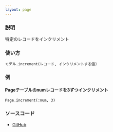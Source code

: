 ```yaml
---
layout: page
---
```

### 説明
特定のレコードをインクリメント

### 使い方
    モデル.increment(レコード, インクリメントする値)

### 例
#### Pageテーブルのnumレコードを3ずつインクリメント
    Page.increment(:num, 3)

### ソースコード
* [GitHub](https://github.com/rails/rails/blob/f33d52c95217212cbacc8d5e44b5a8e3cdc6f5b3/activerecord/lib/active_record/persistence.rb#L692)